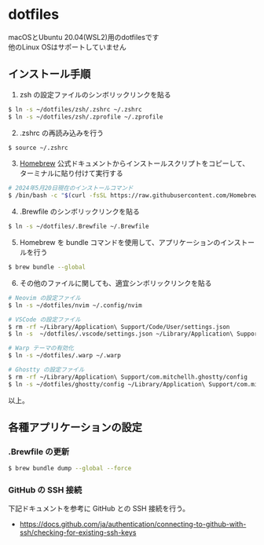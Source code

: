 # dotfiles
macOSとUbuntu 20.04(WSL2)用のdotfilesです<br>
他のLinux OSはサポートしていません<br>

## インストール手順
<!-- ここにインストール手順を記載する -->
1. zsh の設定ファイルのシンボリックリンクを貼る
```bash
$ ln -s ~/dotfiles/zsh/.zshrc ~/.zshrc
$ ln -s ~/dotfiles/zsh/.zprofile ~/.zprofile
```

2. .zshrc の再読み込みを行う
```bash
$ source ~/.zshrc
```

3. [Homebrew](https://brew.sh/ja/) 公式ドキュメントからインストールスクリプトをコピーして、ターミナルに貼り付けて実行する
```bash
# 2024年5月20日現在のインストールコマンド
$ /bin/bash -c "$(curl -fsSL https://raw.githubusercontent.com/Homebrew/install/HEAD/install.sh)"
```

4. .Brewfile のシンボリックリンクを貼る
```bash
$ ln -s ~/dotfiles/.Brewfile ~/.Brewfile
```

5. Homebrew を bundle コマンドを使用して、アプリケーションのインストールを行う
```bash
$ brew bundle --global
```

6. その他のファイルに関しても、適宜シンボリックリンクを貼る
```bash
# Neovim の設定ファイル
$ ln -s ~/dotfiles/nvim ~/.config/nvim

# VSCode の設定ファイル
$ rm -rf ~/Library/Application\ Support/Code/User/settings.json
$ ln -s  ~/dotfiles/.vscode/settings.json ~/Library/Application\ Support/Code/User/settings.json

# Warp テーマの有効化
$ ln -s ~/dotfiles/.warp ~/.warp

# Ghostty の設定ファイル
$ rm -rf ~/Library/Application\ Support/com.mitchellh.ghostty/config
$ ln -s ~/dotfiles/ghostty/config ~/Library/Application\ Support/com.mitchellh.ghostty/config
```

以上。

<!--
## 各種アプリケーションの設定
### macOS
### ターミナル
### Warp -->

## 各種アプリケーションの設定

### .Brewfile の更新
```bash
$ brew bundle dump --global --force
```

### GitHub の SSH 接続
下記ドキュメントを参考に GitHub との SSH 接続を行う。
- https://docs.github.com/ja/authentication/connecting-to-github-with-ssh/checking-for-existing-ssh-keys
